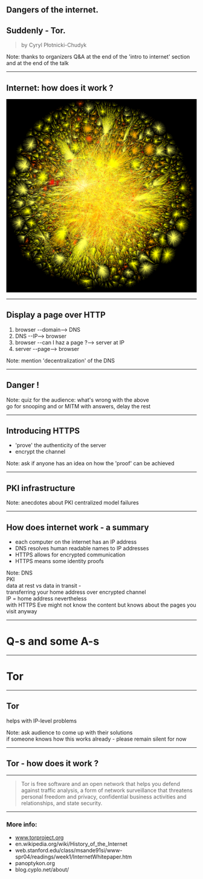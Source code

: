 ## Dangers of the internet. 
## Suddenly - Tor.
> by Cyryl Płotnicki-Chudyk

Note:
thanks to organizers
Q&A at the end of the 'intro to internet' section and at the end of the talk

---

## Internet: how does it work ?

<img src="images/internet-opte-2010.png"  height="512" width="512"/>

---

## Display a page over HTTP

1. browser --domain--> DNS 
2. DNS --IP--> browser
3. browser --can I haz a page ?--> server at IP
4. server --page--> browser  

Note:
mention 'decentralization' of the DNS

---

## Danger !  

Note:
quiz for the audience: what's wrong with the above  
go for snooping and or MITM with answers, delay the rest  

---

## Introducing HTTPS

* 'prove' the authenticity of the server
* encrypt the channel

Note:
ask if anyone has an idea on how the 'proof' can be achieved

---

## PKI infrastructure

Note: 
anecdotes about PKI centralized model failures

---

## How does internet work - a summary
* each computer on the internet has an IP address
* DNS resolves human readable names to IP addresses
* HTTPS allows for encrypted communication
* HTTPS means some identity proofs

Note:
DNS  
PKI  
data at rest vs data in transit -   
transferring your home address over encrypted channel  
IP = home address nevertheless  
with HTTPS Eve might not know the content but knows about the pages you visit anyway

---

# Q-s and some A-s

---

# Tor

---

## Tor  
helps with IP-level problems

Note: 
ask audience to come up with their solutions  
if someone knows how this works already - please remain silent for now

---

## Tor - how does it work ?

---

> Tor is free software and an open network that helps you defend against traffic analysis, a form of network surveillance that threatens personal freedom and privacy, confidential business activities and relationships, and state security.

---

### More info:

* www.torproject.org
* en.wikipedia.org/wiki/History_of_the_Internet
* web.stanford.edu/class/msande91si/www-spr04/readings/week1/InternetWhitepaper.htm
* panoptykon.org
* blog.cyplo.net/about/

